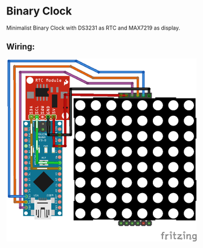 # Binary Clock

Minimalist Binary Clock with DS3231 as RTC and MAX7219 as display.

## Wiring:
![Wiring diagram](BinaryClock_bb.png)
